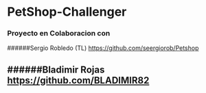 # PetShop-Challenger

### Proyecto en Colaboracion con 

######Sergio Robledo (TL) https://github.com/seergiorob/Petshop

######Bladimir Rojas https://github.com/BLADIMIR82
-----
